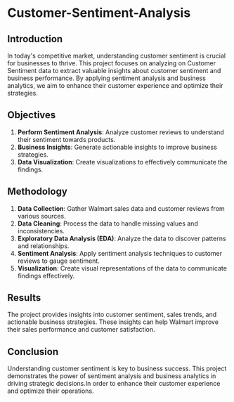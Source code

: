 # Customer-Sentiment-Analysis

## Introduction
In today's competitive market, understanding customer sentiment is crucial for businesses to thrive. This project focuses on analyzing on Customer Sentiment data to extract valuable insights about customer sentiment and business performance. By applying sentiment analysis and business analytics, we aim to enhance their customer experience and optimize their strategies.

## Objectives
1. **Perform Sentiment Analysis**: Analyze customer reviews to understand their sentiment towards products.
2. **Business Insights**: Generate actionable insights to improve business strategies.
3. **Data Visualization**: Create visualizations to effectively communicate the findings.

## Methodology
1. **Data Collection**: Gather Walmart sales data and customer reviews from various sources.
2. **Data Cleaning**: Process the data to handle missing values and inconsistencies.
3. **Exploratory Data Analysis (EDA)**: Analyze the data to discover patterns and relationships.
4. **Sentiment Analysis**: Apply sentiment analysis techniques to customer reviews to gauge sentiment.
5. **Visualization**: Create visual representations of the data to communicate findings effectively.

## Results
The project provides insights into customer sentiment, sales trends, and actionable business strategies. These insights can help Walmart improve their sales performance and customer satisfaction.

## Conclusion

Understanding customer sentiment is key to business success. This project demonstrates the power of sentiment analysis and business analytics in driving strategic decisions.In order to enhance their customer experience and optimize their operations.
